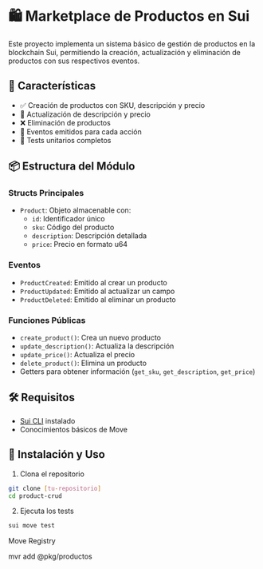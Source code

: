 # 🛍️ Marketplace de Productos en Sui

Este proyecto implementa un sistema básico de gestión de productos en la blockchain Sui, permitiendo la creación, actualización y eliminación de productos con sus respectivos eventos.

## 🚀 Características

- ✅ Creación de productos con SKU, descripción y precio
- 🔄 Actualización de descripción y precio
- ❌ Eliminación de productos
- 📝 Eventos emitidos para cada acción
- 🧪 Tests unitarios completos

## 📦 Estructura del Módulo

### Structs Principales
- `Product`: Objeto almacenable con:
  - `id`: Identificador único
  - `sku`: Código del producto
  - `description`: Descripción detallada
  - `price`: Precio en formato u64

### Eventos
- `ProductCreated`: Emitido al crear un producto
- `ProductUpdated`: Emitido al actualizar un campo
- `ProductDeleted`: Emitido al eliminar un producto

### Funciones Públicas
- `create_product()`: Crea un nuevo producto
- `update_description()`: Actualiza la descripción
- `update_price()`: Actualiza el precio
- `delete_product()`: Elimina un producto
- Getters para obtener información (`get_sku`, `get_description`, `get_price`)

## 🛠️ Requisitos

- [Sui CLI](https://docs.sui.io/build/install) instalado
- Conocimientos básicos de Move

## 🔧 Instalación y Uso

1. Clona el repositorio
```bash
git clone [tu-repositorio]
cd product-crud
```
2. Ejecuta los tests
```bash
sui move test
```
Move Registry

mvr add @pkg/productos